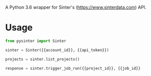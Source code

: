 A Python 3.6 wrapper for Sinter's (https://www.sinterdata.com) API.

# Usage
```python
from pysinter import Sinter

sinter = Sinter({{account_id}}, {{api_token}})

projects = sinter.list_projects()

response = sinter.trigger_job_run({{project_id}}, {{job_id}}